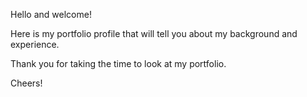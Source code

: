 Hello and welcome! 

Here is my portfolio profile that will tell you about my background and experience.

Thank you for taking the time to look at my portfolio.

Cheers!
